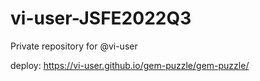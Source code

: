 # vi-user-JSFE2022Q3
Private repository for @vi-user


deploy: https://vi-user.github.io/gem-puzzle/gem-puzzle/
